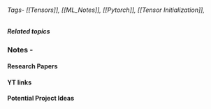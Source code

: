 ###### Tags- [[Tensors]], [[ML_Notes]], [[Pytorch]], [[Tensor Initialization]],
##### Related topics

### Notes - 

#### Research Papers



#### YT links



#### Potential Project Ideas
